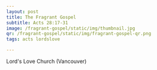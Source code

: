 ```yaml
---
layout: post
title: The Fragrant Gospel
subtitle: Acts 28:17-31
image: /fragrant-gospel/static/img/thumbnail.jpg
qr: /fragrant-gospel/static/img/fragrant-gospel-qr.png
tags: acts lordslove

---
```

Lord's Love Church (Vancouver)
